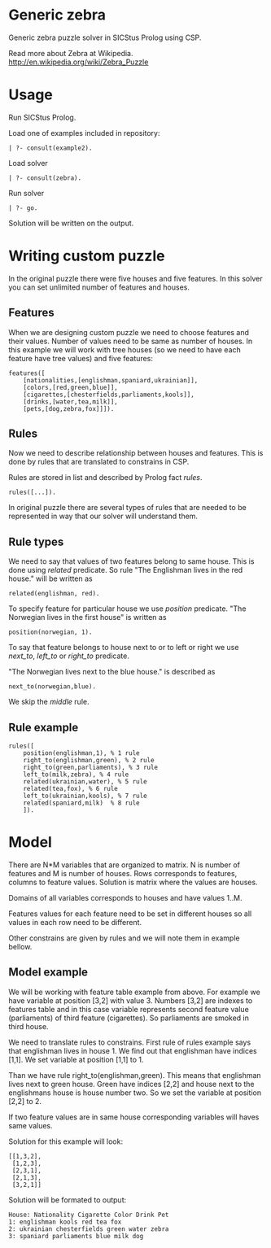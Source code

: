 Generic zebra
==============

Generic zebra puzzle solver in SICStus Prolog using CSP.

Read more about Zebra at Wikipedia. http://en.wikipedia.org/wiki/Zebra_Puzzle

Usage
=====

Run SICStus Prolog.

Load one of examples included in repository:

    | ?- consult(example2).

Load solver

    | ?- consult(zebra).

Run solver

    | ?- go.
   
Solution will be written on the output.

Writing custom puzzle
=====================

In the original puzzle there were five houses and five features. In this solver you can set unlimited number of features and houses.

Features
--------

When we are designing custom puzzle we need to choose features and their values. Number of values need to be same as number of houses. In this example we will work with tree houses (so we need to have each feature have tree values) and five features:

    features([
        [nationalities,[englishman,spaniard,ukrainian]],
        [colors,[red,green,blue]],
        [cigarettes,[chesterfields,parliaments,kools]],
        [drinks,[water,tea,milk]],
        [pets,[dog,zebra,fox]]]).

Rules
-----

Now we need to describe relationship between houses and features. This is done by rules that are translated to constrains in CSP. 

Rules are stored in list and described by Prolog fact *rules*.

    rules([...]).
    
In original puzzle there are several types of rules that are needed to be represented in way that our solver will understand them.

Rule types
----------
   
We need to say that values of two features belong to same house. This is done using *related* predicate. 
So rule "The Englishman lives in the red house." will be written as 
    
    related(englishman, red).

To specify feature for particular house we use *position* predicate.
"The Norwegian lives in the first house" is written as

    position(norwegian, 1).

To say that feature belongs to house next to or to left or right we use *next_to*, *left_to* or *right_to* predicate. 

"The Norwegian lives next to the blue house." is described as

    next_to(norwegian,blue).

We skip the *middle* rule.


Rule example
------------

    rules([
        position(englishman,1), % 1 rule
        right_to(englishman,green), % 2 rule
        right_to(green,parliaments), % 3 rule
        left_to(milk,zebra), % 4 rule
        related(ukrainian,water), % 5 rule
        related(tea,fox), % 6 rule
        left_to(ukrainian,kools), % 7 rule
        related(spaniard,milk)  % 8 rule
        ]).

Model
=====

There are N*M variables that are organized to matrix. N is number of features and M is number of houses. Rows corresponds to features, columns to feature values. Solution is matrix where the values are houses.

Domains of all variables corresponds to houses and have values 1..M.

Features values for each feature need to be set in different houses so all values in each row need to be different.

Other constrains are given by rules and we will note them in example bellow.

Model example
-------------

We will be working with feature table example from above. For example we have variable at position [3,2] with value 3. Numbers [3,2] are indexes to features table and in this case variable represents second feature value (parliaments) of third feature (cigarettes). So parliaments are smoked in third house.

We need to translate rules to constrains. First rule of rules example says that englishman lives in house 1. We find out that englishman have indices  [1,1]. We set variable at position [1,1] to 1.

Than we have rule right_to(englishman,green). This means that englishman lives next to green house. Green have indices [2,2] and house next to the englishmans house is house number two. So we set the variable at position [2,2] to 2.

If two feature values are in same house corresponding variables will haves same values.

Solution for this example will look:

    [[1,3,2],
     [1,2,3],
     [2,3,1],
     [2,1,3],
     [3,2,1]]


Solution will be formated to output:

    House: Nationality Cigarette Color Drink Pet
    1: englishman kools red tea fox
    2: ukrainian chesterfields green water zebra
    3: spaniard parliaments blue milk dog
